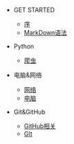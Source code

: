 - GET STARTED

  - [序](README.md)
  - [MarkDown语法](MD_LANG.md)
  
- Python

  - [爬虫](python/spider.md)

- 电脑&网络

  - [网络](pc&net/internet.md)
  - [电脑](pc&net/Windows.md)

- Git&GitHub
  - [GitHub相关](Git&GitHub/GitHub)
  - [GIt](Git&GitHub/Git)

